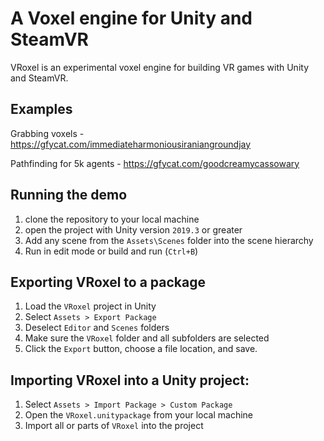 # A Voxel engine for Unity and SteamVR

VRoxel is an experimental voxel engine for building VR games with Unity and SteamVR.

## Examples

Grabbing voxels - https://gfycat.com/immediateharmoniousiraniangroundjay

Pathfinding for 5k agents - https://gfycat.com/goodcreamycassowary

## Running the demo

1. clone the repository to your local machine
2. open the project with Unity version `2019.3` or greater
3. Add any scene from the `Assets\Scenes` folder into the scene hierarchy
4. Run in edit mode or build and run (`Ctrl+B`)

## Exporting VRoxel to a package

1. Load the `VRoxel` project in Unity
2. Select `Assets > Export Package`
3. Deselect `Editor` and `Scenes` folders
4. Make sure the `VRoxel` folder and all subfolders are selected
5. Click the `Export` button, choose a file location, and save.

## Importing VRoxel into a Unity project:

1. Select `Assets > Import Package > Custom Package`
2. Open the `VRoxel.unitypackage` from your local machine
3. Import all or parts of `VRoxel` into the project
